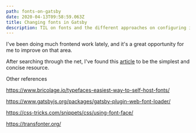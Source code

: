 ```yaml
---
path: fonts-on-gatsby
date: 2020-04-13T09:58:59.063Z
title: Changing fonts in Gatsby
description: TIL on fonts and the different approaches on configuring it.
---
```

I've been doing much frontend work lately, and it's a great opportunity for me to improve on that area. 

After searching through the net, I've found this [article](https://medium.com/@sergeybulavyk/mastering-your-fonts-in-gatsby-fbdf2782e083) to be the simplest and concise resource.

Other references

https://www.bricolage.io/typefaces-easiest-way-to-self-host-fonts/

https://www.gatsbyjs.org/packages/gatsby-plugin-web-font-loader/

https://css-tricks.com/snippets/css/using-font-face/

https://transfonter.org/
